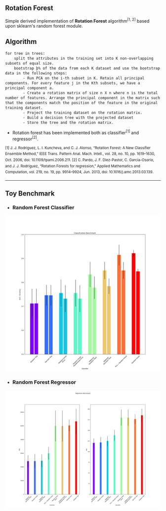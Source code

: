 Rotation Forest
---
Simple derived implementation of <b>Rotation Forest</b> algorithm<sup>[1, 2]</sup>  based upon sklearn's random forest module.


Algorithm
---
```
for tree in trees:
	split the attributes in the training set into K non-overlapping subsets of equal size.
	bootstrap þ% of the data from each K dataset and use the bootstrap data in the following steps:
		- Run PCA on the i-th subset in K. Retain all principal components. For every feature j in the Kth subsets, we have a principal component a.
		- Create a rotation matrix of size n X n where n is the total number of features. Arrange the principal component in the matrix such that the components match the position of the feature in the original training dataset.
		- Project the training dataset on the rotation matrix.
		- Build a decision tree with the projected dataset
		- Store the tree and the rotation matrix.
```

* Rotation forest has been implemented both as classifier<sup>[1]</sup> and regressor<sup>[2]</sup>.


<sup>
[1] J. J. Rodriguez, L. I. Kuncheva, and C. J. Alonso, “Rotation Forest: A New Classifier Ensemble Method,” IEEE Trans. Pattern Anal. Mach. Intell., vol. 28, no. 10, pp. 1619–1630, Oct. 2006, doi: 10.1109/tpami.2006.211. 
</sup>

<sup>
[2] C. Pardo, J. F. Diez-Pastor, C. García-Osorio, and J. J. Rodríguez, “Rotation Forests for regression,” Applied Mathematics and Computation, vol. 219, no. 19, pp. 9914–9924, Jun. 2013, doi: 10.1016/j.amc.2013.03.139. 
</sup>

---

## Toy Benchmark
* ### Random Forest Classifier

![Toy data benchmark](benchmarks/simple_benchmark_classification.png)

* ### Random Forest Regressor

![Toy data benchmark](benchmarks/simple_benchmark_regression.png)
